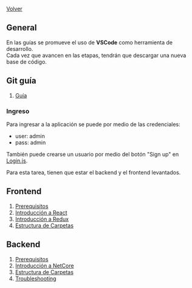 [Volver](../README.md)

## General
En las guías se promueve el uso de __VSCode__ como herramienta de desarrollo.  
Cada vez que avancen en las etapas, tendrán que descargar una nueva base de código. 

## Git guía
1. [Guía](./index_git.md)

### Ingreso
Para ingresar a la aplicación se puede por medio de las credenciales:
- user: admin
- pass: admin

También puede crearse un usuario por medio del botón "Sign up" en [Login.js](../Stock.Web/client-app/src/modules/auth/presentational/Login.js).

Para esta tarea, tienen que estar el backend y el frontend levantados.


## Frontend

1. [Prerequisitos](./prerequisitos.md)
2. [Introducción a React](./react.md)
3. [Introducción a Redux](./redux.md)
4. [Estructura de Carpetas](./estructura-carpetas.md)

## Backend

1. [Prerequisitos](./prerequisitosnetcore.md)
2. [Introducción a NetCore](./netcore.md)
3. [Estructura de Carpetas](./estructura-carpetas-netcore.md)
4. [Troubleshooting](./troubleshooting.md)